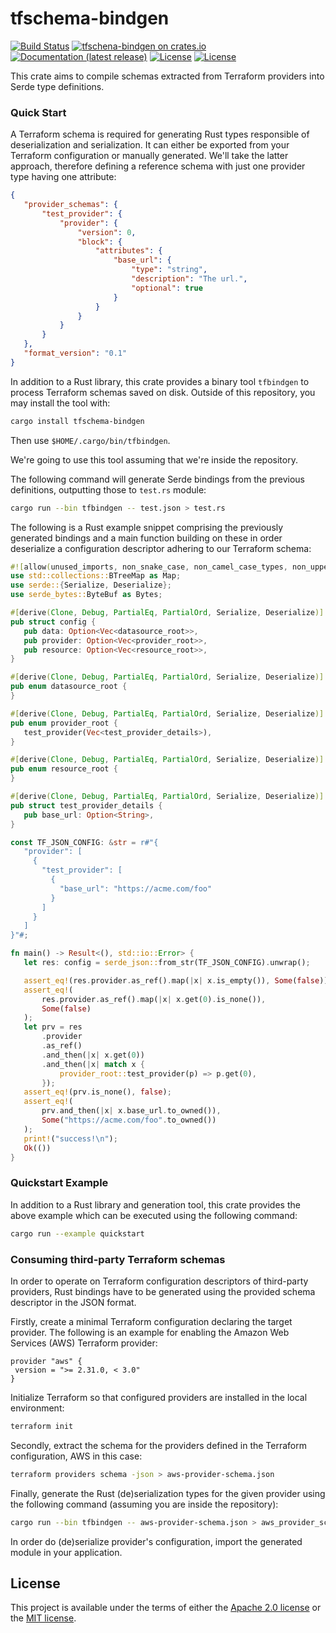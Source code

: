 # tfschema-bindgen

[![Build Status](https://circleci.com/gh/gbrigandi/tfschema-bindgen.svg?style=shield)](https://circleci.com/gh/gbrigandi/tfschema-bindgen/tree/master)
[![tfschena-bindgen on crates.io](https://img.shields.io/crates/v/tfschema-bindgen)](https://crates.io/crates/tfschema-bindgen)
[![Documentation (latest release)](https://docs.rs/tfschema-bindgen/badge.svg)](https://docs.rs/tfschema-bindgen/)
[![License](https://img.shields.io/badge/license-Apache-green.svg)](../LICENSE-APACHE)
[![License](https://img.shields.io/badge/license-MIT-green.svg)](../LICENSE-MIT)

This crate aims to compile schemas extracted from Terraform providers into Serde type definitions.

### Quick Start

A Terraform schema is required for generating Rust types responsible of deserialization and serialization.
It can either be exported from your Terraform configuration or manually generated.
We'll take the latter approach, therefore defining a reference schema with just one provider type having one attribute:

```json
{
   "provider_schemas": {
       "test_provider": {
           "provider": {
               "version": 0,
               "block": {
                   "attributes": {
                       "base_url": {
                           "type": "string",
                           "description": "The url.",
                           "optional": true
                       }
                   }
               }
           }
       }
   },
   "format_version": "0.1"
}
```

In addition to a Rust library, this crate provides a binary tool `tfbindgen` to process Terraform schemas
saved on disk.
Outside of this repository, you may install the tool with:

```bash
cargo install tfschema-bindgen
```

Then use `$HOME/.cargo/bin/tfbindgen`.

We're going to use this tool assuming that we're inside the repository.

The following command will generate Serde bindings from the previous definitions, outputting those to `test.rs` module:

```bash
cargo run --bin tfbindgen -- test.json > test.rs
```

The following is a Rust example snippet comprising the previously generated bindings and a main function building on these in order
deserialize a configuration descriptor adhering to our Terraform schema:

```rust
#![allow(unused_imports, non_snake_case, non_camel_case_types, non_upper_case_globals)]
use std::collections::BTreeMap as Map;
use serde::{Serialize, Deserialize};
use serde_bytes::ByteBuf as Bytes;

#[derive(Clone, Debug, PartialEq, PartialOrd, Serialize, Deserialize)]
pub struct config {
   pub data: Option<Vec<datasource_root>>,
   pub provider: Option<Vec<provider_root>>,
   pub resource: Option<Vec<resource_root>>,
}

#[derive(Clone, Debug, PartialEq, PartialOrd, Serialize, Deserialize)]
pub enum datasource_root {
}

#[derive(Clone, Debug, PartialEq, PartialOrd, Serialize, Deserialize)]
pub enum provider_root {
   test_provider(Vec<test_provider_details>),
}

#[derive(Clone, Debug, PartialEq, PartialOrd, Serialize, Deserialize)]
pub enum resource_root {
}

#[derive(Clone, Debug, PartialEq, PartialOrd, Serialize, Deserialize)]
pub struct test_provider_details {
   pub base_url: Option<String>,
}

const TF_JSON_CONFIG: &str = r#"{
   "provider": [
     {
       "test_provider": [
         {
           "base_url": "https://acme.com/foo"
         }
       ]
     }
   ]
}"#;

fn main() -> Result<(), std::io::Error> {
   let res: config = serde_json::from_str(TF_JSON_CONFIG).unwrap();

   assert_eq!(res.provider.as_ref().map(|x| x.is_empty()), Some(false));
   assert_eq!(
       res.provider.as_ref().map(|x| x.get(0).is_none()),
       Some(false)
   );
   let prv = res
       .provider
       .as_ref()
       .and_then(|x| x.get(0))
       .and_then(|x| match x {
           provider_root::test_provider(p) => p.get(0),
       });
   assert_eq!(prv.is_none(), false);
   assert_eq!(
       prv.and_then(|x| x.base_url.to_owned()),
       Some("https://acme.com/foo".to_owned())
   );
   print!("success!\n");
   Ok(())
}
```
### Quickstart Example

In addition to a Rust library and generation tool, this crate provides the above example which
can be executed using the following command:

```bash
cargo run --example quickstart
```

### Consuming third-party Terraform schemas

In order to operate on Terraform configuration descriptors of third-party providers, Rust bindings have to be generated using the
provided schema descriptor in the JSON format.

Firstly, create a minimal Terraform configuration declaring the target provider. The following is an example for enabling
the Amazon Web Services (AWS) Terraform provider:

```code
provider "aws" {
 version = ">= 2.31.0, < 3.0"
}
```

Initialize Terraform so that configured providers are installed in the local environment:

```bash
terraform init
```

Secondly, extract the schema for the providers defined in the Terraform configuration, AWS in this case:

```bash
terraform providers schema -json > aws-provider-schema.json
```

Finally, generate the Rust (de)serialization types for the given provider using the following command (assuming you are inside the repository):

```bash
cargo run --bin tfbindgen -- aws-provider-schema.json > aws_provider_schema.rs
```

In order do (de)serialize provider's configuration, import the generated module in your application.


## License

This project is available under the terms of either the [Apache 2.0 license](../LICENSE-APACHE) or the [MIT
license](../LICENSE-MIT).

<!--
README.md is generated from README.tpl by cargo readme. To regenerate:

cargo install cargo-readme
cargo readme > README.md
-->

